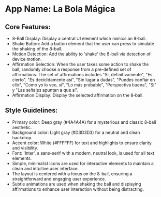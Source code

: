 # **App Name**: La Bola Mágica

## Core Features:

- 8-Ball Display: Display a central UI element which mimics an 8-ball.
- Shake Button: Add a button element that the user can press to simulate the shaking of the 8-ball.
- Motion Detection: Add the ability to 'shake' the 8-ball via detection of device motion.
- Affirmation Selection: When the user takes some action to shake the ball, randomly choose a response from a pre-defined set of affirmations. The set of affirmations includes "Sí, definitivamente", "Es cierto", "Es decididamente así", "Sin lugar a dudas", "Puedes confiar en ello", "Como yo lo veo, sí", "Lo más probable", "Perspectiva buena", "Sí" y "Las señales apuntan a que sí".
- Affirmation Display: Display the selected affirmation on the 8-ball.

## Style Guidelines:

- Primary color: Deep gray (#4A4A4A) for a mysterious and classic 8-ball aesthetic.
- Background color: Light gray (#D3D3D3) for a neutral and clean backdrop.
- Accent color: White (#FFFFFF) for text and highlights to ensure clarity and visibility.
- Font: 'Inter', a sans-serif with a modern, neutral look, is used for all text elements.
- Simple, minimalist icons are used for interactive elements to maintain a clean and intuitive user interface.
- The layout is centered with a focus on the 8-ball, ensuring a straightforward and engaging user experience.
- Subtle animations are used when shaking the ball and displaying affirmations to enhance user interaction without being distracting.